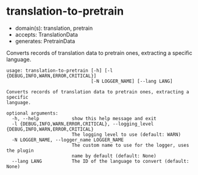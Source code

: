 # translation-to-pretrain

* domain(s): translation, pretrain
* accepts: TranslationData
* generates: PretrainData

Converts records of translation data to pretrain ones, extracting a specific language.

```
usage: translation-to-pretrain [-h] [-l {DEBUG,INFO,WARN,ERROR,CRITICAL}]
                               [-N LOGGER_NAME] [--lang LANG]

Converts records of translation data to pretrain ones, extracting a specific
language.

optional arguments:
  -h, --help            show this help message and exit
  -l {DEBUG,INFO,WARN,ERROR,CRITICAL}, --logging_level {DEBUG,INFO,WARN,ERROR,CRITICAL}
                        The logging level to use (default: WARN)
  -N LOGGER_NAME, --logger_name LOGGER_NAME
                        The custom name to use for the logger, uses the plugin
                        name by default (default: None)
  --lang LANG           The ID of the language to convert (default: None)
```
